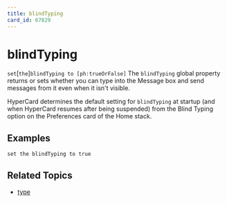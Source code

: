 ```yaml
---
title: blindTyping
card_id: 67829
---
```


# blindTyping

` set `[`the`]` blindTyping to [ph:trueOrFalse] ` The `blindTyping` global property returns or sets whether you can type into the Message box and send messages from it even when it isn't visible.

HyperCard determines the default setting for `blindTyping` at startup (and when HyperCard resumes after being suspended) from the Blind Typing option on the Preferences card of the  Home stack. 


## Examples

```
set the blindTyping to true
```

## Related Topics

* [type](/HyperTalkReference/commands/type)
